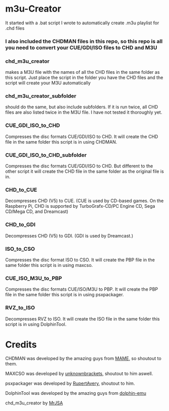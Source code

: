 # m3u-Creator
It started with a .bat script I wrote to automatically create .m3u playlist for .chd files

### I also included the CHDMAN files in this repo, so this repo is all you need to convert your CUE/GDI/ISO files to CHD and M3U

### chd_m3u_creator
makes a M3U file with the names of all the CHD files in the same folder as this script.
Just place the script in the folder you have the CHD files and the script will create your M3U automatically

### chd_m3u_creator_subfolder
should do the same, but also include subfolders. If it is run twice, all CHD files are also listed twice in the M3U file.
I have not tested it thoroughly yet.

### CUE_GDI_ISO_to_CHD
Compresses the disc formats CUE/GDI/ISO to CHD. It will create the CHD file in the same folder this script is in using CHDMAN.

### CUE_GDI_ISO_to_CHD_subfolder
Compresses the disc formats CUE/GDI/ISO to CHD. But different to the other script it will create the CHD file in the same folder as the original file is in.

### CHD_to_CUE
Decompresses CHD (V5) to CUE. (CUE is used by CD-based games. On the Raspberry Pi, CHD is supported by TurboGrafx-CD/PC Engine CD, Sega CD/Mega CD, and Dreamcast)

### CHD_to_GDI
Decompresses CHD (V5) to GDI. (GDI is used by Dreamcast.)

### ISO_to_CSO
Compresses the disc format ISO  to  CSO. It will create the PBP file in the same folder this script is in using maxcso.

### CUE_ISO_M3U_to_PBP
Compresses the disc formats CUE/ISO/M3U to PBP. It will create the PBP file in the same folder this script is in using psxpackager.

### RVZ_to_ISO
Decompresses RVZ to ISO. It will create the ISO file in the same folder this script is in using DolphinTool.

# Credits

CHDMAN was developed by the amazing guys from [MAME](https://github.com/mamedev), so shoutout to them.

MAXCSO was developed by [unknownbrackets](https://github.com/unknownbrackets), shoutout to him aswell.

psxpackager was developed by [RupertAvery](https://github.com/RupertAvery), shoutout to him.

DolphinTool was developed by the amazing guys from [dolphin-emu](https://github.com/dolphin-emu)

chd_m3u_creator by [MrJSA](https://github.com/MrJSA)
